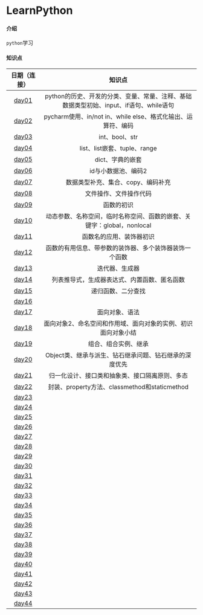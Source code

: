 # LearnPython

#### 介绍
`python`学习


#### 知识点


| 日期（连接） | 知识点 |   
| :---: | :---: | 
| [day01](https://gitee.com/liyan_gitee/LearnPython/tree/master/day01)| python的历史、开发的分类、变量、常量、注释、基础数据类型初始、input、if语句、while语句 |
| [day02](https://gitee.com/liyan_gitee/LearnPython/tree/master/day02)| pycharm使用、in/not in、while else、格式化输出、运算符、编码 |
| [day03](https://gitee.com/liyan_gitee/LearnPython/tree/master/day03)| int、bool、str |
| [day04](https://gitee.com/liyan_gitee/LearnPython/tree/master/day04)| list、list嵌套、tuple、range |
| [day05](https://gitee.com/liyan_gitee/LearnPython/tree/master/day05)| dict、字典的嵌套 |
| [day06](https://gitee.com/liyan_gitee/LearnPython/tree/master/day06)| id与小数据池、编码2 |
| [day07](https://gitee.com/liyan_gitee/LearnPython/tree/master/day07)| 数据类型补充、集合、copy、编码补充 |
| [day08](https://gitee.com/liyan_gitee/LearnPython/tree/master/day08)| 文件操作、文件操作代码 |
| [day09](https://gitee.com/liyan_gitee/LearnPython/tree/master/day09)| 函数的初识 |
| [day10](https://gitee.com/liyan_gitee/LearnPython/tree/master/day10)| 动态参数、名称空间，临时名称空间、函数的嵌套、关键字：global，nonlocal |
| [day11](https://gitee.com/liyan_gitee/LearnPython/tree/master/day11)| 函数名的应用、装饰器初识 |
| [day12](https://gitee.com/liyan_gitee/LearnPython/tree/master/day12)| 函数的有用信息、带参数的装饰器、多个装饰器装饰一个函数 |
| [day13](https://gitee.com/liyan_gitee/LearnPython/tree/master/day13)| 迭代器、生成器 |
| [day14](https://gitee.com/liyan_gitee/LearnPython/tree/master/day14)| 列表推导式，生成器表达式、内置函数、匿名函数 |
| [day15](https://gitee.com/liyan_gitee/LearnPython/tree/master/day15)| 递归函数、二分查找 |
| [day16](https://gitee.com/liyan_gitee/LearnPython/tree/master/day16)|  |
| [day17](https://gitee.com/liyan_gitee/LearnPython/tree/master/day17)| 面向对象、语法 |
| [day18](https://gitee.com/liyan_gitee/LearnPython/tree/master/day18)| 面向对象2、命名空间和作用域、面向对象的实例、初识面向对象小结 |
| [day19](https://gitee.com/liyan_gitee/LearnPython/tree/master/day19)| 组合、组合实例、继承 |
| [day20](https://gitee.com/liyan_gitee/LearnPython/tree/master/day20)| Object类、继承与派生、钻石继承问题、钻石继承的深度优先 |
| [day21](https://gitee.com/liyan_gitee/LearnPython/tree/master/day21)| 归一化设计、接口类和抽象类、接口隔离原则、多态 |
| [day22](https://gitee.com/liyan_gitee/LearnPython/tree/master/day22)| 封装、property方法、classmethod和staticmethod |
| [day23](https://gitee.com/liyan_gitee/LearnPython/tree/master/day23)|  |
| [day24](https://gitee.com/liyan_gitee/LearnPython/tree/master/day24)|  |
| [day25](https://gitee.com/liyan_gitee/LearnPython/tree/master/day25)|  |
| [day26](https://gitee.com/liyan_gitee/LearnPython/tree/master/day26)|  |
| [day27](https://gitee.com/liyan_gitee/LearnPython/tree/master/day27)|  |
| [day28](https://gitee.com/liyan_gitee/LearnPython/tree/master/day28)|  |
| [day29](https://gitee.com/liyan_gitee/LearnPython/tree/master/day29)|  |
| [day30](https://gitee.com/liyan_gitee/LearnPython/tree/master/day30)|  |
| [day31](https://gitee.com/liyan_gitee/LearnPython/tree/master/day31)|  |
| [day32](https://gitee.com/liyan_gitee/LearnPython/tree/master/day32)|  |
| [day33](https://gitee.com/liyan_gitee/LearnPython/tree/master/day33)|  |
| [day34](https://gitee.com/liyan_gitee/LearnPython/tree/master/day34)|  |
| [day35](https://gitee.com/liyan_gitee/LearnPython/tree/master/day35)|  |
| [day36](https://gitee.com/liyan_gitee/LearnPython/tree/master/day36)|  |
| [day37](https://gitee.com/liyan_gitee/LearnPython/tree/master/day37)|  |
| [day38](https://gitee.com/liyan_gitee/LearnPython/tree/master/day38)|  |
| [day39](https://gitee.com/liyan_gitee/LearnPython/tree/master/day39)|  |
| [day40](https://gitee.com/liyan_gitee/LearnPython/tree/master/day40)|  |
| [day41](https://gitee.com/liyan_gitee/LearnPython/tree/master/day41)|  |
| [day42](https://gitee.com/liyan_gitee/LearnPython/tree/master/day42)|  |
| [day43](https://gitee.com/liyan_gitee/LearnPython/tree/master/day43)|  |
| [day44](https://gitee.com/liyan_gitee/LearnPython/tree/master/day44)|  |
